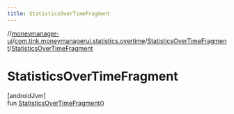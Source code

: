```yaml
---
title: StatisticsOverTimeFragment
---
```

//[moneymanager-ui](../../../index.html)/[com.tink.moneymanagerui.statistics.overtime](../index.html)/[StatisticsOverTimeFragment](index.html)/[StatisticsOverTimeFragment](-statistics-over-time-fragment.html)



# StatisticsOverTimeFragment



[androidJvm]\
fun [StatisticsOverTimeFragment](-statistics-over-time-fragment.html)()




